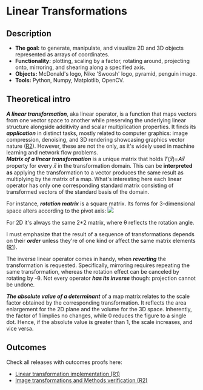 # Linear Transformations
## Description
- **The goal:** to generate, manipulate, and visualize 2D and 3D objects represented as arrays of coordinates.
- **Functionality:** plotting, scaling by a factor, rotating around, projecting onto, mirroring, and shearing along a specified axis.
- **Objects:** McDonald's logo, Nike 'Swoosh' logo, pyramid, penguin image.
- **Tools:** Python, Numpy, Matplotlib, OpenCV.

## Theoretical intro
_**A linear transformation**_, aka linear operator, is a function that maps vectors from one vector space to another while preserving the underlying linear structure alongside additivity and scalar multiplication properties. It finds its **_application_** in distinct tasks, mostly related to computer graphics: image compression, denoising, and 3D rendering showcasing graphics vector nature ([R2](https://github.com/kzholtikova/linear-transformations/releases/tag/image-transformations-and-verification)). However, these are not the only, as it's widely used in machine learning and network flow problems.<br>
_**Matrix of a linear transformation**_ is a unique matrix that holds 𝑇(𝑥⃗)=𝐴𝑥⃗ property for every 𝑥⃗ in the transformation domain. This can be **interpreted as** applying the transformation to a vector produces the same result as multiplying by the matrix of a map. What's interesting here each linear operator has only one corresponding standard matrix consisting of transformed vectors of the standard basis of the domain.<br>

For instance, _**rotation matrix**_ is a square matrix. Its forms for 3-dimensional space alters according to the pivot axis: ![](https://github.com/kzholtikova/linear-transformations/assets/145042018/f9d42804-9c72-4eee-9178-1b2ca8a8546c)

For 2D it's always the same 2*2 matrix, where θ reflects the rotation angle.<br>

I must emphasize that the result of a sequence of transformations depends on their _**order**_ unless they're of one kind or affect the same matrix elements ([R1](https://github.com/kzholtikova/linear-transformations/releases/tag/linear-transformation-implementation)).<br>

The inverse linear operator comes in handy, when _**reverting**_ the transformation is requested. Specifically, mirroring requires repeating the same transformation, whereas the rotation effect can be canceled by rotating by -θ. Not every operator _**has its inverse**_ though: projection cannot be undone.<br>

_**The absolute value of a determinant**_ of a map matrix relates to the scale factor obtained by the corresponding transformation. It reflects the area enlargement for the 2D plane and the volume for the 3D space. Inherently, the factor of 1 implies no changes, while 0 reduces the figure to a single dot. Hence, if the absolute value is greater than 1, the scale increases, and vice versa.

## Outcomes
Check all releases with outcomes proofs here:
- [Linear transformation implementation (R1)](https://github.com/kzholtikova/linear-transformations/releases/tag/linear-transformation-implementation)
- [Image transformations and Methods verification (R2)](https://github.com/kzholtikova/linear-transformations/releases/tag/image-transformations-and-verification)
